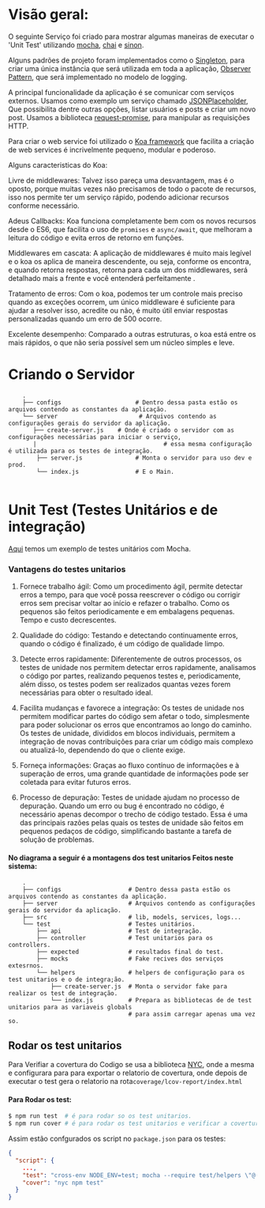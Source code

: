 # Visão geral:
O seguinte Serviço foi criado para mostrar algumas maneiras de executar o 'Unit Test' utilizando [mocha](https://www.npmjs.com/package/mocha), [chai](https://www.npmjs.com/package/chai) e [sinon](https://www.npmjs.com/package/sinon).

Alguns padrões de projeto foram implementados como o [Singleton](https://www.sitepoint.com/javascript-design-patterns-singleton/), para criar uma única instância que será utilizada em toda a aplicação, [Observer Pattern](https://netbasal.com/javascript-observables-under-the-hood-2423f760584), que será implementado no modelo de logging.

  
A principal funcionalidade da aplicação é se comunicar com serviços externos. Usamos como exemplo um serviço chamado [JSONPlaceholder](https://jsonplaceholder.typicode.com/), Que possibilita dentre outras opções, listar usuários e posts e criar um novo post. Usamos a biblioteca [request-promise](https://www.npmjs.com/package/request-promise), para manipular as requisições HTTP.

Para criar o web service foi utilizado o [Koa framework](https://koajs.com/) que facilita a criação de web services é incrivelmente pequeno, modular e poderoso.

Alguns caracteristicas do Koa:

Livre de middlewares: Talvez isso pareça uma desvantagem, mas é o oposto, porque muitas vezes não precisamos de todo o pacote de recursos, isso nos permite ter um serviço rápido, podendo adicionar recursos conforme necessário.

Adeus Callbacks: Koa funciona completamente bem com os novos recursos desde o ES6, que facilita o uso de `promises` e `async/await`, que melhoram a leitura do código e evita erros de retorno em funções.

Middlewares em cascata: A aplicação de middlewares é muito mais legível e o koa os aplica de maneira descendente, ou seja, conforme os encontra, e quando retorna respostas, retorna para cada um dos middlewares, será detalhado mais a frente e você entenderá perfeitamente .

Tratamento de erros: Com o koa, podemos ter um controle mais preciso quando as exceções ocorrem, um único middleware é suficiente para ajudar a resolver isso, acredite ou não, é muito útil enviar respostas personalizadas quando um erro de 500 ocorre.

Excelente desempenho: Comparado a outras estruturas, o koa está entre os mais rápidos, o que não seria possível sem um núcleo simples e leve.

# Criando o Servidor
```
    .
    ├── configs                     # Dentro dessa pasta estão os arquivos contendo as constantes da aplicação.
    └── server                       # Arquivos contendo as configurações gerais do servidor da aplicação.
       ├── create-server.js    # Onde é criado o servidor com as configurações necessárias para iniciar o serviço,
       |                                    # essa mesma configuração é utilizada para os testes de integração. 
        ├── server.js               # Monta o servidor para uso dev e prod.
        └── index.js                # E o Main.
    
```

# Unit Test (Testes Unitários e de integração)

[Aqui](https://www.taniarascia.com/unit-testing-in-javascript/) temos um exemplo de testes unitários com Mocha.

### Vantagens do testes unitarios 

1. Fornece trabalho ágil: Como um procedimento ágil, permite detectar erros a tempo, para que você possa reescrever o código ou corrigir erros sem precisar voltar ao início e refazer o trabalho. Como os pequenos são feitos periodicamente e em embalagens pequenas. Tempo e custo decrescentes.

2. Qualidade do código: Testando e detectando continuamente erros, quando o código é finalizado, é um código de qualidade limpo.

3. Detecte erros rapidamente: Diferentemente de outros processos, os testes de unidade nos permitem detectar erros rapidamente, analisamos o código por partes, realizando pequenos testes e, periodicamente, além disso, os testes podem ser realizados quantas vezes forem necessárias para obter o resultado ideal.

4. Facilita mudanças e favorece a integração: Os testes de unidade nos permitem modificar partes do código sem afetar o todo, simplesmente para poder solucionar os erros que encontramos ao longo do caminho. Os testes de unidade, divididos em blocos individuais, permitem a integração de novas contribuições para criar um código mais complexo ou atualizá-lo, dependendo do que o cliente exige.

5. Forneça informações: Graças ao fluxo contínuo de informações e à superação de erros, uma grande quantidade de informações pode ser coletada para evitar futuros erros.

6. Processo de depuração: Testes de unidade ajudam no processo de depuração. Quando um erro ou bug é encontrado no código, é necessário apenas decompor o trecho de código testado. Essa é uma das principais razões pelas quais os testes de unidade são feitos em pequenos pedaços de código, simplificando bastante a tarefa de solução de problemas.

#### No diagrama a seguir é a montagens dos test unitarios Feitos neste sistema:

```
    .
    ├── configs                   # Dentro dessa pasta estão os arquivos contendo as constantes da aplicação.
    ├── server                    # Arquivos contendo as configurações gerais do servidor da aplicação.
    ├── src                       # lib, models, services, logs...
    └── test                      # Testes unitários.
        ├── api                   # Test de integração.
        ├── controller            # Test unitarios para os controllers.
        ├── expected              # resultados final do test.
        ├── mocks                 # Fake recives dos serviços extesrnos.
        └── helpers               # helpers de configuração para os test unitarios e o de integra;ão.
            ├── create-server.js  # Monta o servidor fake para realizar os test de integração.
            └── index.js          # Prepara as bibliotecas de de test unitarios para as variaveis globals
                                  # para assim carregar apenas uma vez so.
```

## Rodar os test unitarios

Para Verifiar a covertura do Codigo se usa a biblioteca [NYC](https://www.npmjs.com/package/nyc), onde a mesma e configurara para 
para exportar o relatorio de covertura, onde depois de executar o test gera o relatorio na rota`coverage/lcov-report/index.html` 

#### Para Rodar os test:
```bash
$ npm run test  # é para rodar so os test unitarios.
$ npm run cover # é para rodar os test unitarios e verificar a covertura do codigo.
```
Assim estão confgurados os script no `package.json` para os testes:
```json
{
  "script": {
    ...,
    "test": "cross-env NODE_ENV=test; mocha --require test/helpers \"@(src|test)/**/*@(.spec.js)\" --timeout 5000 --exit",
    "cover": "nyc npm test"
  }
}
```

